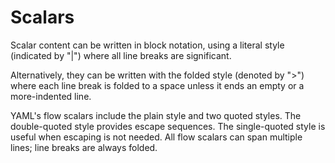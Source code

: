 # Scalars

Scalar content can be written in block notation, using a literal style (indicated by "|") 
where all line breaks are significant.

Alternatively, they can be written with the folded style (denoted by ">") 
where each line break is folded to a space unless it ends an empty or a more-indented line.

YAML's flow scalars include the plain style and two quoted styles.
The double-quoted style provides escape sequences.
The single-quoted style is useful when escaping is not needed.
All flow scalars can span multiple lines; line breaks are always folded.

